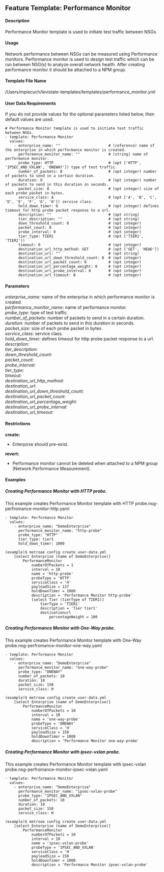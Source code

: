 ## Feature Template: Performance Monitor
#### Description
Performance Monitor template is used to initiate test traffic between NSGs.

#### Usage
Network performance between NSGs can be measured using Performance monitors. Performance monitor is used to design test traffic which can be run between NSG(s) to analyze overall network health. After creating performance monitor it should be attached to a NPM group.

#### Template File Name
/Users/mpiecuch/levistate-templates/templates/performance_monitor.yml

#### User Data Requirements
If you do not provide values for the optional parameters listed below, then default values are used.

```
# Performance Monitor template is used to initiate test traffic between NSGs.
- template: Performance Monitor
  values:
    - enterprise_name: ""                      # (reference) name of the enterprise in which performance monitor is created.
      performance_monitor_name: ""             # (string) name of performance monitor.
      probe_type: HTTP                         # (opt ['HTTP', 'IPSEC_AND_VXLAN', 'ONEWAY']) type of test traffic.
      number_of_packets: 0                     # (opt integer) number of packets to send in a certain duration.
      duration: 0                              # (opt integer) number of packets to send in this duration in seconds.
      packet_size: 0                           # (opt integer) size of each probe packet in bytes.
      service_class: A                         # (opt ['A', 'B', 'C', 'D', 'E', 'F', 'G', 'H']) service class.
      hold_down_timer: 0                       # (opt integer) defines timeout for http probe packet response to a url.
      description: ""                          # (opt string)
      tier_description: ""                     # (opt string)
      down_threshold_count: 0                  # (opt integer)
      packet_count: 0                          # (opt integer)
      probe_interval: 0                        # (opt integer)
      tier_type: TIER1                         # (opt ['TIER1', 'TIER2'])
      timeout: 0                               # (opt integer)
      destination_url_http_method: GET         # (opt ['GET', 'HEAD'])
      destination_url: ""                      # (opt string)
      destination_url_down_threshold_count: 0  # (opt integer)
      destination_url_packet_count: 0          # (opt integer)
      destination_url_percentage_weight: 0     # (opt integer)
      destination_url_probe_interval: 0        # (opt integer)
      destination_url_timeout: 0               # (opt integer)

```

#### Parameters
*enterprise_name:* name of the enterprise in which performance monitor is created.<br>
*performance_monitor_name:* name of performance monitor.<br>
*probe_type:* type of test traffic.<br>
*number_of_packets:* number of packets to send in a certain duration.<br>
*duration:* number of packets to send in this duration in seconds.<br>
*packet_size:* size of each probe packet in bytes.<br>
*service_class:* service class.<br>
*hold_down_timer:* defines timeout for http probe packet response to a url.<br>
*description:* <br>
*tier_description:* <br>
*down_threshold_count:* <br>
*packet_count:* <br>
*probe_interval:* <br>
*tier_type:* <br>
*timeout:* <br>
*destination_url_http_method:* <br>
*destination_url:* <br>
*destination_url_down_threshold_count:* <br>
*destination_url_packet_count:* <br>
*destination_url_percentage_weight:* <br>
*destination_url_probe_interval:* <br>
*destination_url_timeout:* <br>


#### Restrictions
**create:**
* Enterpirse should pre-exist.

**revert:**
* Performance monitor cannot be deleted when attached to a NPM group (Network Performance Measurement).

#### Examples

##### Creating Performance Monitor with HTTP probe.
This example creates Performance Monitor template with HTTP probe.nsg-perfromance-monitor-http.yaml
```
- template: Performance Monitor
  values:
    - enterprise_name: "DemoEnterprise"
      performance_monitor_name: "http-probe"
      probe_type: "HTTP"
      tier_type: tier1
      hold_down_timer: 1000

```
```
(example)$ metroae config create user-data.yml
    [select Enterprise (name of DemoEnterprise)]
        PerformanceMonitor
            numberOfPackets = 1
            interval = 10
            name = 'http-probe'
            probeType = 'HTTP'
            serviceClass = 'H'
            payloadSize = 137
            holdDownTimer = 1000
            description = 'Performance Monitor http-probe'
            [select Tier (tierType of TIER1)]
                tierType = 'TIER1'
                description = 'Tier tier1'
                destinationurl
                    percentageWeight = 100

```

##### Creating Performance Monitor with One-Way probe.
This example creates Performance Monitor template with One-Way probe.nsg-perfromance-monitor-one-way.yaml
```
- template: Performance Monitor
  values:
    - enterprise_name: "DemoEnterprise"
      performance_monitor_name: "one-way-probe"
      probe_type: "ONEWAY"
      number_of_packets: 10
      duration: 10
      packet_size: 150
      service_class: H

```
```
(example)$ metroae config create user-data.yml
    [select Enterprise (name of DemoEnterprise)]
        PerformanceMonitor
            numberOfPackets = 10
            interval = 10
            name = 'one-way-probe'
            probeType = 'ONEWAY'
            serviceClass = 'H'
            payloadSize = 150
            holdDownTimer = 1000
            description = 'Performance Monitor one-way-probe'

```

##### Creating Performance Monitor with ipsec-vxlan probe.
This example creates Performance Monitor template with ipsec-vxlan probe.nsg-perfromance-monitor-ipsec-vxlan.yaml
```
- template: Performance Monitor
  values:
    - enterprise_name: "DemoEnterprise"
      performance_monitor_name: "ipsec-vxlan-probe"
      probe_type: "IPSEC_AND_VXLAN"
      number_of_packets: 10
      duration: 10
      packet_size: 150
      service_class: H

```
```
(example)$ metroae config create user-data.yml
    [select Enterprise (name of DemoEnterprise)]
        PerformanceMonitor
            numberOfPackets = 10
            interval = 10
            name = 'ipsec-vxlan-probe'
            probeType = 'IPSEC_AND_VXLAN'
            serviceClass = 'H'
            payloadSize = 150
            holdDownTimer = 1000
            description = 'Performance Monitor ipsec-vxlan-probe'

```
